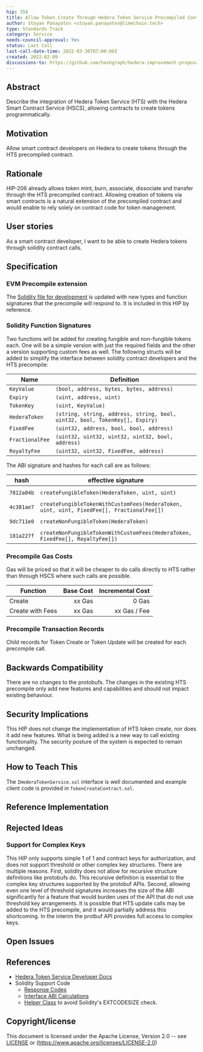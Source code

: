 ```yaml
---
hip: 358
title: Allow Token Create Through Hedera Token Service Precompiled Contract
author: Stoyan Panayotov <stoyan.panayotov@limechain.tech>
type: Standards Track
category: Service
needs-council-approval: Yes
status: Last Call
last-call-date-time: 2022-03-30T07:00:00Z
created: 2022-02-09
discussions-to: https://github.com/hashgraph/hedera-improvement-proposal/discussions/375
---
```


## Abstract

Describe the integration of Hedera Token Service (HTS) with the Hedera Smart 
Contract Service (HSCS), allowing contracts to create tokens programmatically.

## Motivation

Allow smart contract developers on Hedera to create tokens through the HTS 
precompiled contract.

## Rationale

HIP-206 already allows token mint, burn, associate, dissociate and transfer 
through the HTS precompiled contract. Allowing creation of tokens via smart 
contracts is a natural extension of the precompiled contract and would enable 
to rely solely on contract code for token management. 

## User stories

As a smart contract developer, I want to be able to create Hedera tokens through 
solidity contract calls.

## Specification

### EVM Precompile extension

The [Solidity file for development](../assets/hip-206/solidity/IHederaTokenService.sol) 
is updated with new types and function signatures that the precompile will respond to. 
It is included in this HIP by reference.

### Solidity Function Signatures 

Two functions will be added for creating fungible and non-fungible tokens each.
One will be a simple version with just the required fields and the other a version 
supporting custom fees as well. 
The following structs will be added to simplify the interface between solidity 
contract developers and the HTS precompile: 

| Name                | Definition                                                                  |
| ------------------- | ----------------------------------------------------------------------------|
| `KeyValue`          | `(bool, address, bytes, bytes, address)`                                    |
| `Expiry`            | `(uint, address, uint)`                                                     |
| `TokenKey`          | `(uint, KeyValue)`                                                          |
| `HederaToken`       | `(string, string, address, string, bool, uint32, bool, TokenKey[], Expiry)` |
| `FixedFee`          | `(uint32, address, bool, bool, address)`                                          |
| `FractionalFee`     | `(uint32, uint32, uint32, uint32, bool, address)`                           |
| `RoyaltyFee`        | `(uint32, uint32, FixedFee, address)`                                       |

The ABI signature and hashes for each call are as follows:

| hash       | effective signature                                                                       | return           |
| ---------- | ------------------------------------------------------------------------------------------|------------------|
| `7812a04b` | `createFungibleToken(HederaToken, uint, uint)`                                            | `(int, addess)`  |
| `4c381ae7` | `createFungibleTokenWithCustomFees(HederaToken, uint, uint, FixedFee[], FractionalFee[])` | `(int, addess)`  |
| `9dc711e0` | `createNonFungibleToken(HederaToken)`                                                     | `(int, addess)`  |
| `181a227f` | `createNonFungibleTokenWithCustomFees(HederaToken, FixedFee[], RoyaltyFee[])`             | `(int, addess)`  |

### Precompile Gas Costs

Gas will be priced so that it will be cheaper to do calls directly to HTS rather
than through HSCS where such calls are possible.

| Function                 | Base Cost |  Incremental Cost |
| ------------------------ | --------: | ----------------: |
| Create                   |    xx Gas |             0 Gas |
| Create with Fees         |    xx Gas |      xx Gas / Fee |

### Precompile Transaction Records

Child records for Token Create or Token Update will be created for each precompile call.


## Backwards Compatibility

There are no changes to the protobufs.
The changes in the existing HTS precompile only add new features and capabilities 
and should not impact existing behaviour.

## Security Implications

This HIP does not change the implementation of HTS token create, nor does it 
add new features. What is being added is a new way to call existing 
functionality. The security posture of the system is expected to remain 
unchanged.

## How to Teach This

The `IHederaTokenService.sol` interface is well documented and example client code 
is provided in `TokenCreateContract.sol`.

## Reference Implementation



## Rejected Ideas

### Support for Complex Keys

This HIP only supports simple 1 of 1 and contract keys for authorization, and 
does not support threshold or other complex key structures.
There are multiple reasons.  First, solidity does not allow for recursive 
structure definitions like protobufs do. This recursive definition is essential
to the complex key structures supported by the protobuf APIs. Second, allowing
even one level of threshold signatures increases the size of the ABI 
significantly for a feature that would burden uses of the API that do not use 
threshold key arrangements.
It is possible that HTS update calls may be added to the HTS precompile, and it 
would partially address this shortcoming. In the interim the protbuf API provides 
full access to complex keys.

## Open Issues



## References

- [Hedera Token Service Developer Docs](https://docs.hedera.com/guides/docs/hedera-api/token-service)
- Solidity Support Code
  - [Response Codes](https://github.com/hashgraph/hedera-smart-contracts/blob/main/hts-precompile/HederaResponseCodes.sol)
  - [Interface ABI Calculations](https://github.com/hashgraph/hedera-smart-contracts/blob/main/hts-precompile/IHederaTokenService.sol)
  - [Helper Class](https://github.com/hashgraph/hedera-smart-contracts/blob/main/hts-precompile/HederaTokenService.sol) to avoid Solidity's EXTCODESIZE check.

## Copyright/license

This document is licensed under the Apache License, Version 2.0 -- see [LICENSE](../LICENSE) or (https://www.apache.org/licenses/LICENSE-2.0)
